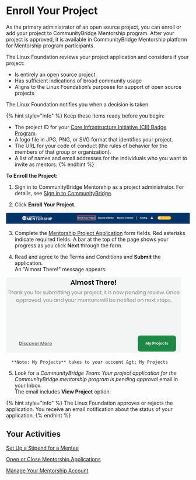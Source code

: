 # Enroll Your Project

As the primary administrator of an open source project, you can enroll or add your project to CommunityBridge Mentorship program. After your project is approved, it is available in CommunityBridge Mentorship platform for Mentorship program participants.

The Linux Foundation reviews your project application and considers if your project:

* Is entirely an open source project
* Has sufficient indications of broad community usage
* Aligns to the Linux Foundation’s purposes for support of open source projects

The Linux Foundation notifies you when a decision is taken.

{% hint style="info" %}
Keep these items ready before you begin:

* The project ID for your [Core Infrastructure Initiative \(CII\) Badge Program](https://www.coreinfrastructure.org/programs/badge-program/).
* A logo file in JPG, PNG, or SVG format that identifies your project.
* The URL for your code of conduct \(the rules of behavior for the members of that group or organization\).
* A list of names and email addresses for the individuals who you want to invite as mentors.
{% endhint %}

**To Enroll the Project:** 

1. Sign in to CommunityBridge Mentorship as a project administrator. For details, see [Sign in to CommunityBridge](../../../../sso/sign-in/).

2. Click **Enroll Your Project**.

![](../../../../.gitbook/assets/enroll-your-project-screen.png)

3. Complete the [Mentorship Project Application](mentorship-project-enrollment-form.md) form fields. Red asterisks indicate required fields. A bar at the top of the page shows your progress as you click **Next** through the form.

4. Read and agree to the Terms and Conditions and **Submit** the application.  
   An "Almost There!" message appears:

![](../../../../.gitbook/assets/7418710.png)

      **Note: My Projects** takes to your account &gt; My Projects

5. Look for a _CommunityBridge Team: Your project application for the CommunityBridge mentorship program is pending approval_ email in your Inbox.  
The email includes **View Project** option.

{% hint style="info" %}
The Linux Foundation approves or rejects the application. You receive an email notification about the status of your application.
{% endhint %}

## Your Activities <a id="EnrollYourProject-YourActivities"></a>

[Set Up a Stipend for a Mentee](../set-up-a-stipend-for-a-mentee.md)

[Open or Close Mentorship Applications](../open-or-close-mentorship-applications.md)

[Manage Your Mentorship Account](../manage-your-mentorship-account.md)

